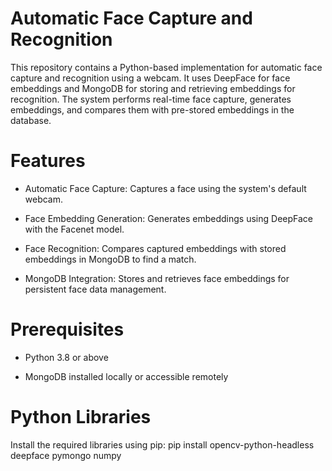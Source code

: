 # Automatic Face Capture and Recognition

This repository contains a Python-based implementation for automatic face capture and recognition using a webcam. It uses DeepFace for face embeddings and MongoDB for storing and retrieving embeddings for recognition. The system performs real-time face capture, generates embeddings, and compares them with pre-stored embeddings in the database.

# Features

- Automatic Face Capture: Captures a face using the system's default webcam.

- Face Embedding Generation: Generates embeddings using DeepFace with the Facenet model.

- Face Recognition: Compares captured embeddings with stored embeddings in MongoDB to find a match.

- MongoDB Integration: Stores and retrieves face embeddings for persistent face data management.

# Prerequisites

- Python 3.8 or above

- MongoDB installed locally or accessible remotely

# Python Libraries

Install the required libraries using pip:
pip install opencv-python-headless deepface pymongo numpy
